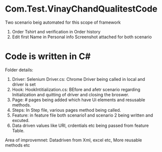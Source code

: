 # Com.Test.VinayChandQualitestCode

Two scenario beig automated for this scope of framework
1. Order Tshirt and verification in Order history
2. Edit first Name in Personal info
Screenshot attached for both scenario
# Code is written in C#
Folder details:
1. Driver: Selenium Driver.cs: Chrome Driver being called in local and driver is set
2. Hook: HookIntitialization.cs: BEfore and afetr scenario regarding Initialization and quitting of driver and closing the broswer.
3. Page: # pages being added which have Ui elements and resusable methods.
4. Steps: In Step file, various pages method being called.
5. Feature: in feature file both scenario1 and scenario 2 being written and excuted.
6. Data driven values like URl, crdentials etc being passed from feature Table.

Area of improvemnet: Datadriven from Xml, excel etc, More reusable methods etc

 
